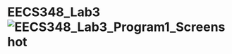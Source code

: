 # EECS348_Lab3![EECS348_Lab3_Program1_Screenshot](https://user-images.githubusercontent.com/123661548/218904240-d2463f75-739d-48d6-ae9d-fdac6f23b320.png)
